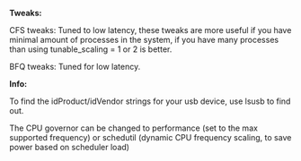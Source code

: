 **Tweaks:**

CFS tweaks: Tuned to low latency, these tweaks are more useful if you have minimal amount of processes in the system, if you have many processes than using tunable_scaling = 1 or 2 is better.

BFQ tweaks: Tuned for low latency.


**Info:**

To find the idProduct/idVendor strings for your usb device, use lsusb to find out.

The CPU governor can be changed to performance (set to the max supported frequency) or schedutil (dynamic CPU frequency scaling, to save power based on scheduler load)
